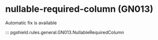# nullable-required-column (GN013)

Automatic fix is available

::: pgshield.rules.general.GN013.NullableRequiredColumn

